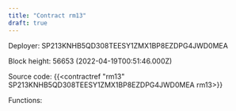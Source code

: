 ```yaml
---
title: "Contract rm13"
draft: true
---
```

Deployer: SP213KNHB5QD308TEESY1ZMX1BP8EZDPG4JWD0MEA


 



Block height: 56653 (2022-04-19T00:51:46.000Z)

Source code: {{<contractref "rm13" SP213KNHB5QD308TEESY1ZMX1BP8EZDPG4JWD0MEA rm13>}}

Functions:


